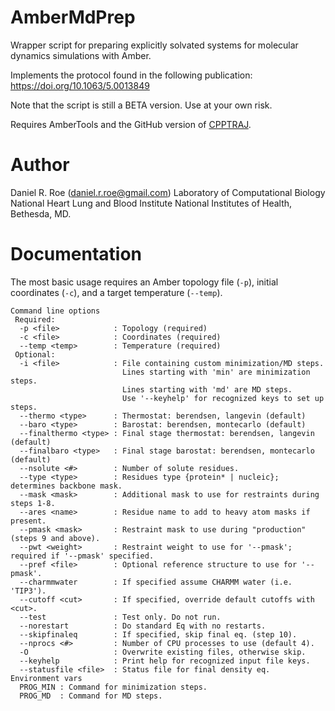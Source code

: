 AmberMdPrep
===========

Wrapper script for preparing explicitly solvated systems for molecular dynamics simulations with Amber.

Implements the protocol found in the following publication: https://doi.org/10.1063/5.0013849

Note that the script is still a BETA version. Use at your own risk.

Requires AmberTools and the GitHub version of [CPPTRAJ](https://github.com/Amber-MD/cpptraj).

Author
======
Daniel R. Roe (<daniel.r.roe@gmail.com>)
Laboratory of Computational Biology
National Heart Lung and Blood Institute
National Institutes of Health, Bethesda, MD.

Documentation
=============

The most basic usage requires an Amber topology file (`-p`), initial coordinates (`-c`), and
a target temperature (`--temp`).

```
Command line options
 Required:
  -p <file>            : Topology (required)
  -c <file>            : Coordinates (required)
  --temp <temp>        : Temperature (required)
 Optional:
  -i <file>            : File containing custom minimization/MD steps.
                         Lines starting with 'min' are minimization steps.
                         Lines starting with 'md' are MD steps.
                         Use '--keyhelp' for recognized keys to set up steps.
  --thermo <type>      : Thermostat: berendsen, langevin (default)
  --baro <type>        : Barostat: berendsen, montecarlo (default)
  --finalthermo <type> : Final stage thermostat: berendsen, langevin (default)
  --finalbaro <type>   : Final stage barostat: berendsen, montecarlo (default)
  --nsolute <#>        : Number of solute residues.
  --type <type>        : Residues type {protein* | nucleic}; determines backbone mask.
  --mask <mask>        : Additional mask to use for restraints during steps 1-8.
  --ares <name>        : Residue name to add to heavy atom masks if present.
  --pmask <mask>       : Restraint mask to use during "production" (steps 9 and above).
  --pwt <weight>       : Restraint weight to use for '--pmask'; required if '--pmask' specified.
  --pref <file>        : Optional reference structure to use for '--pmask'.
  --charmmwater        : If specified assume CHARMM water (i.e. 'TIP3').
  --cutoff <cut>       : If specified, override default cutoffs with <cut>.
  --test               : Test only. Do not run.
  --norestart          : Do standard Eq with no restarts.
  --skipfinaleq        : If specified, skip final eq. (step 10). 
  --nprocs <#>         : Number of CPU processes to use (default 4).
  -O                   : Overwrite existing files, otherwise skip.
  --keyhelp            : Print help for recognized input file keys.
  --statusfile <file>  : Status file for final density eq.
Environment vars
  PROG_MIN : Command for minimization steps.
  PROG_MD  : Command for MD steps.
```
